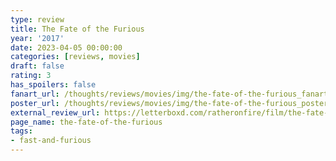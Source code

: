 ```yaml
---
type: review
title: The Fate of the Furious
year: '2017'
date: 2023-04-05 00:00:00
categories: [reviews, movies]
draft: false
rating: 3
has_spoilers: false
fanart_url: /thoughts/reviews/movies/img/the-fate-of-the-furious_fanart.png
poster_url: /thoughts/reviews/movies/img/the-fate-of-the-furious_poster.png
external_review_url: https://letterboxd.com/ratheronfire/film/the-fate-of-the-furious/
page_name: the-fate-of-the-furious
tags:
- fast-and-furious
---
```


